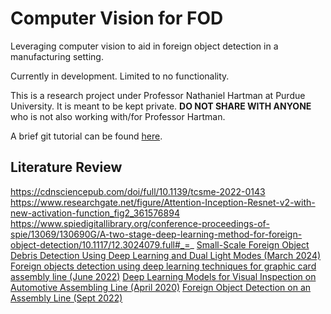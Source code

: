 # Computer Vision for FOD<br>

Leveraging computer vision to aid in foreign object detection in a manufacturing setting.<br>

Currently in development. Limited to no functionality.<br>

This is a research project under Professor Nathaniel Hartman at Purdue University. It is meant to be kept private. **DO NOT SHARE WITH ANYONE** who is not also working with/for Professor Hartman.<br>

A brief git tutorial can be found [here](https://github.com/JLZ22/Git-Tutorial-for-New-Users).<br>

## Literature Review

https://cdnsciencepub.com/doi/full/10.1139/tcsme-2022-0143
https://www.researchgate.net/figure/Attention-Inception-Resnet-v2-with-new-activation-function_fig2_361576894
https://www.spiedigitallibrary.org/conference-proceedings-of-spie/13069/130690G/A-two-stage-deep-learning-method-for-foreign-object-detection/10.1117/12.3024079.full#_=_
[Small-Scale Foreign Object Debris Detection Using Deep Learning and Dual Light Modes (March 2024)](https://www.mdpi.com/2076-3417/14/5/2162)
[Foreign objects detection using deep learning techniques for graphic card assembly line (June 2022)](https://link.springer.com/article/10.1007/s10845-022-01980-7)
[Deep Learning Models for Visual Inspection on Automotive Assembling Line (April 2020)](https://arxiv.org/ftp/arxiv/papers/2007/2007.01857.pdf)
[Foreign Object Detection on an Assembly Line (Sept 2022)](https://link.springer.com/content/pdf/10.1007/978-981-19-2600-6_29.pdf)
